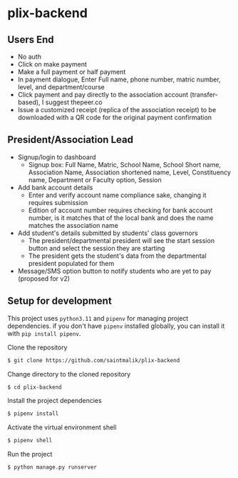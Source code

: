 # plix-backend

## Users End
-  No auth
-  Click on make payment
-  Make a full payment or half payment
-  In payment dialogue, Enter Full name, phone number, matric number, level, and department/course
-  Click payment and pay directly to the association account (transfer-based), I suggest thepeer.co
-  Issue a customized receipt (replica of the association receipt) to be downloaded with a QR code for the original payment confirmation

## President/Association Lead

- Signup/login to dashboard
     - Signup box: Full Name, Matric, School Name, School Short name, Association Name, Association shortened name, Level, Constituency name, Department or Faculty option, Session
- Add bank account details
     - Enter and verify account name compliance sake, changing it requires submission
     - Edition of account number requires checking for bank account number, is it matches that of the local bank and does the name matches the association name
- Add student's details submitted by students' class governors
     - The president/departmental president will see the start session button and select the session they are starting
     - The president gets the student's data from the departmental president populated for them
- Message/SMS option button to notify students who are yet to pay (proposed for v2)

## Setup for development

This project uses `python3.11` and `pipenv` for managing project dependencies. if you don't have `pipenv` installed globally, you can install it with
`pip install pipenv`.

Clone the repository
```bash
$ git clone https://github.com/saintmalik/plix-backend
```
Change directory to the cloned repository
```bash
$ cd plix-backend
```
Install the project dependencies
```bash
$ pipenv install
```
Activate the virtual environment shell
```bash
$ pipenv shell
```
Run the project
```bash
$ python manage.py runserver
```
